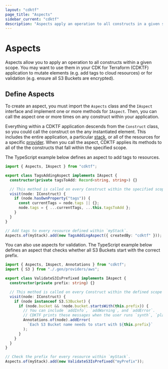 ```yaml
---
layout: "cdktf"
page_title: "Aspects"
sidebar_current: "cdktf"
description: "Aspects apply an operation to all constructs in a given scope. You can use them for mutation (e.g., add resource tags) and validation (e.g., check encryption)."
---
```


# Aspects

Aspects allow you to apply an operation to all constructs within a given scope. You may want to use them in your CDK for Terraform (CDKTF) application to mutate elements (e.g. add tags to cloud resources) or for validation (e.g. ensure all S3 Buckets are encrypted).

## Define Aspects

To create an aspect, you must import the `Aspects` class and the `IAspect` interface and implement one or more methods for `IAspect`. Then, you can call the aspect one or more times on any construct within your application. 

Everything within a CDKTF application descends from the `Construct` class, so you could call the construct on the any instantiated element. This includes the entire application, a particular [stack](/docs/cdktf/concepts/stacks.html), or all of the resources for a specific [provider](/docs/cdktf/concepts/providers-and-resources.html). When you call the aspect, CDKTF applies its methods to all of the the constructs that fall within the specified scope.

The TypeScript example below defines an aspect to add tags to resources. 

```ts
import { Aspects, IAspect } from "cdktf";

export class TagsAddingAspect implements IAspect {
  constructor(private tagsToAdd: Record<string, string>) {}

  // This method is called on every Construct within the specified scope (resources, data sources, etc.).
  visit(node: IConstruct) {
    if (node.hasOwnProperty("tags")) {
      const currentTags = node.tags || {};
      node.tags = { ...currentTags, ...this.tagsToAdd };
    }
  }
}

// Add tags to every resource defined within `myStack`.
Aspects.of(myStack).add(new TagsAddingAspect({ createdBy: "cdktf" }));
```

You can also use aspects for validation. The TypeScript example below defines an aspect that checks whether all S3 Buckets start with the correct prefix.

```ts
import { Aspects, IAspect, Annotations } from "cdktf";
import { S3 } from "./.gen/providers/aws";

export class ValidateS3IsPrefixed implements IAspect {
  constructor(private prefix: string) {}

  // This method is called on every Construct within the defined scope (resource, data sources, etc.).
  visit(node: IConstruct) {
    if (node instanceof S3.S3Bucket) {
      if (node.bucket && !node.bucket.startsWith(this.prefix)) {
        // You can include `addInfo`, `addWarning`, and `addError`.
        // CDKTF prints these messages when the user runs `synth`, `plan`, or `deploy`.
        Annotations.of(node).addError(
          `Each S3 Bucket name needs to start with ${this.prefix}`
        );
      }
    }
  }
}

// Check the prefix for every resource within `myStack`. 
Aspects.of(myStack).add(new ValidateS3IsPrefixed("myPrefix"));
```
